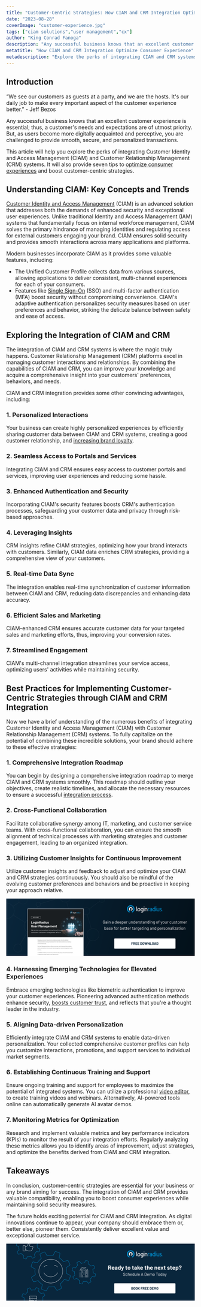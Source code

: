 ```yaml
---
title: "Customer-Centric Strategies: How CIAM and CRM Integration Optimize Consumer Experience"
date: "2023-08-28"
coverImage: "customer-experience.jpg"
tags: ["ciam solutions","user management","cx"]
author: "King Conrad Fanoga"
description: "Any successful business knows that an excellent customer experience is essential; thus, a customer's needs and expectations are of utmost priority. Learn how to optimize your consumer experiences and boost customer-centric strategies."
metatitle: "How CIAM and CRM Integration Optimize Consumer Experience"
metadescription: "Explore the perks of integrating CIAM and CRM systems. Also, learn how to optimize consumer experiences and boost customer-centric strategies."
---
```

## Introduction

“We see our customers as guests at a party, and we are the hosts. It's our daily job to make every important aspect of the customer experience better.” - Jeff Bezos

Any successful business knows that an excellent customer experience is essential; thus, a customer's needs and expectations are of utmost priority. But, as users become more digitally acquainted and perceptive, you are challenged to provide smooth, secure, and personalized transactions.

This article will help you explore the perks of integrating Customer Identity and Access Management (CIAM) and Customer Relationship Management (CRM) systems. It will also provide seven tips to [optimize consumer experiences](https://www.loginradius.com/blog/growth/how-to-improve-the-customer-xperience/) and boost customer-centric strategies.

## Understanding CIAM: Key Concepts and Trends

[Customer Identity and Access Management](https://www.loginradius.com/blog/identity/customer-identity-and-access-management/) (CIAM) is an advanced solution that addresses both the demands of enhanced security and exceptional user experiences. Unlike traditional Identity and Access Management (IAM) systems that fundamentally focus on internal workforce management, CIAM solves the primary hindrance of managing identities and regulating access for external customers engaging your brand. CIAM ensures solid security and provides smooth interactions across many applications and platforms.

Modern businesses incorporate CIAM as it provides some valuable features, including:

* The Unified Customer Profile collects data from various sources, allowing applications to deliver consistent, multi-channel experiences for each of your consumers.
* Features like [Single Sign-On](https://www.loginradius.com/single-sign-on/) (SSO) and multi-factor authentication (MFA) boost security without compromising convenience. CIAM's adaptive authentication personalizes security measures based on user preferences and behavior, striking the delicate balance between safety and ease of access.

## Exploring the Integration of CIAM and CRM

The integration of CIAM and CRM systems is where the magic truly happens. Customer Relationship Management (CRM) platforms excel in managing customer interactions and relationships. By combining the capabilities of CIAM and CRM, you can improve your knowledge and acquire a comprehensive insight into your customers' preferences, behaviors, and needs.

CIAM and CRM integration provides some other convincing advantages, including:

### 1. Personalized Interactions

Your business can create highly personalized experiences by efficiently sharing customer data between CIAM and CRM systems, creating a good customer relationship, and [increasing brand loyalty](https://www.loginradius.com/blog/growth/ciam-improves-customer-trust-and-loyalty/).

### 2. Seamless Access to Portals and Services

Integrating CIAM and CRM ensures easy access to customer portals and services, improving user experiences and reducing some hassle.

### 3. Enhanced Authentication and Security

Incorporating CIAM's security features boosts CRM's authentication processes, safeguarding your customer data and privacy through risk-based approaches.

### 4. Leveraging Insights

CRM insights refine CIAM strategies, optimizing how your brand interacts with customers. Similarly, CIAM data enriches CRM strategies, providing a comprehensive view of your customers.

### 5. Real-time Data Sync

The integration enables real-time synchronization of customer information between CIAM and CRM, reducing data discrepancies and enhancing data accuracy.

### 6. Efficient Sales and Marketing

CIAM-enhanced CRM ensures accurate customer data for your targeted sales and marketing efforts, thus, improving your conversion rates.

### 7. Streamlined Engagement

CIAM's multi-channel integration streamlines your service access, optimizing users' activities while maintaining security.


## Best Practices for Implementing Customer-Centric Strategies through CIAM and CRM Integration

Now we have a brief understanding of the numerous benefits of integrating Customer Identity and Access Management (CIAM) with Customer Relationship Management (CRM) systems. To fully capitalize on the potential of combining these incredible solutions, your brand should adhere to these effective strategies:

### 1. Comprehensive Integration Roadmap

You can begin by designing a comprehensive integration roadmap to merge CIAM and CRM systems smoothly. This roadmap should outline your objectives, create realistic timelines, and allocate the necessary resources to ensure a successful [integration process](https://www.loginradius.com/cloud-integrations/).

### 2. Cross-Functional Collaboration

Facilitate collaborative synergy among IT, marketing, and customer service teams. With cross-functional collaboration, you can ensure the smooth alignment of technical processes with marketing strategies and customer engagement, leading to an organized integration.

### 3. Utilizing Customer Insights for Continuous Improvement

Utilize customer insights and feedback to adjust and optimize your CIAM and CRM strategies continuously. You should also be mindful of the evolving customer preferences and behaviors and be proactive in keeping your approach relative.

[![DS-user-management](DS-user-management.png)](https://www.loginradius.com/resource/loginradius-ciam-user-management/)

### 4. Harnessing Emerging Technologies for Elevated Experiences

Embrace emerging technologies like biometric authentication to improve your customer experiences. Pioneering advanced authentication methods enhance security, [boosts customer trust](https://www.loginradius.com/customer-security/), and reflects that you're a thought leader in the industry.

### 5. Aligning Data-driven Personalization

Efficiently integrate CIAM and CRM systems to enable data-driven personalization. Your collected comprehensive customer profiles can help you customize interactions, promotions, and support services to individual market segments.

### 6. Establishing Continuous Training and Support

Ensure ongoing training and support for employees to maximize the potential of integrated systems. You can utilize a professional [video editor](https://www.veed.io/tools/video-editor), to create training videos and webinars. Alternatively, AI-powered tools online can automatically generate AI avatar demos.

### 7. Monitoring Metrics for Optimization

Research and implement valuable metrics and key performance indicators (KPIs) to monitor the result of your integration efforts. Regularly analyzing these metrics allows you to identify areas of improvement, adjust strategies, and optimize the benefits derived from CIAM and CRM integration.

## Takeaways

In conclusion, customer-centric strategies are essential for your business or any brand aiming for success. The integration of CIAM and CRM provides valuable compatibility, enabling you to boost consumer experiences while maintaining solid security measures.

The future holds exciting potential for CIAM and CRM integration. As digital innovations continue to appear, your company should embrace them or, better else, pioneer them. Consistently deliver excellent value and exceptional customer service.

[![book-a-demo-loginradius](../../assets/book-a-demo-loginradius.png)](https://www.loginradius.com/book-a-demo/)
